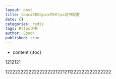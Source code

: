 ```yaml
---
layout: post
title: tomcat和Nginx的Https证书配置
date: {}
categories: redis
tags: Https证书
author: Epoch
published: true
---
```


* content
{:toc}

1212121

12222222222222222221221211222222222222222
